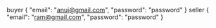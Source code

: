 buyer
{
    "email": "anuj@gmail.com",
    "password": "password"
}
seller
{
    "email": "ram@gmail.com",
    "password": "password"
}